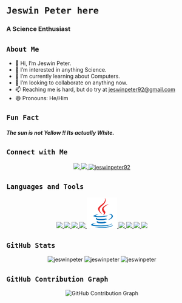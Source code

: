 # `Jeswin Peter here`
### A Science Enthusiast

## `About Me`
- 👋 Hi, I’m Jeswin Peter.
- 👀 I’m interested in anything Science.
- 🌱 I’m currently learning about Computers. 
- 💞️ I’m looking to collaborate on anything now.
- 📫 Reaching me is hard, but do try at jeswinpeter92@gmail.com
- 😄 Pronouns: He/Him 
## `Fun Fact`

#### _The sun is not Yellow !! Its actually White._

## `Connect with Me`

<p align="center">
  <a href="https://instagram.com/jesvinpeter" target="blank">
    <img src="https://user-images.githubusercontent.com/74038190/235294013-a33e5c43-a01c-43f6-b44d-a406d8b4ab75.gif" width="80"><!-- Instagram -->
  </a>
  <a href="https://linkedin.com/in/jeswin-peter-019873294" target="blank">
    <img src="https://user-images.githubusercontent.com/74038190/235294012-0a55e343-37ad-4b0f-924f-c8431d9d2483.gif" width="80"><!-- Linkdin -->
  </a>
<a href="https://www.hackerrank.com/jeswinpeter92" target="blank">
  <img src="https://raw.githubusercontent.com/rahuldkjain/github-profile-readme-generator/master/src/images/icons/Social/hackerrank.svg" alt="jeswinpeter92" height="80" width="80" />
</a>
  
</p>

## `Languages and Tools`

<p align="center">
  <a href="https://github.com/"> 
    <img src="https://user-images.githubusercontent.com/74038190/212257468-1e9a91f1-b626-4baa-b15d-5c385dfa7ed2.gif" width="80"><!-- GitHub -->
  </a> 
  <a href="https://code.visualstudio.com/"> 
    <img src="https://user-images.githubusercontent.com/74038190/212257465-7ce8d493-cac5-494e-982a-5a9deb852c4b.gif" width="80"><!-- VS code -->  
  </a> 
  <a href="https://git-scm.com/" target="_blank" rel="noreferrer"> 
    <img src="https://user-images.githubusercontent.com/74038190/212281775-b468df30-4edc-4bf8-a4ee-f52e1aaddc86.gif" width="80"><!-- GIT -->
  </a> 
  <a href="https://www.cprogramming.com/" target="_blank" rel="noreferrer">
    <img src="https://github.com/Anmol-Baranwal/Cool-GIFs-For-GitHub/assets/74038190/e0d299f2-767c-4c21-bd49-90f2a19f1a78" width="80"><!-- c programming -->
  </a>
  <a href="https://www.java.com" target="_blank" rel="noreferrer">
    <img src="https://raw.githubusercontent.com/devicons/devicon/master/icons/java/java-original.svg" alt="java" width="80" height="80"/><!-- Java -->
  </a>
  <a href="https://www.python.org" target="_blank" rel="noreferrer">
    <img src="https://user-images.githubusercontent.com/74038190/212257472-08e52665-c503-4bd9-aa20-f5a4dae769b5.gif" width="80"><!-- Python -->
  </a>
   <a href="https://www.w3.org/html/" target="_blank" rel="noreferrer"> 
    <img src="https://github.com/Anmol-Baranwal/Cool-GIFs-For-GitHub/assets/74038190/29fd6286-4e7b-4d6c-818f-c4765d5e39a9" width="80"><!-- HTML -->
   </a>
  <a href="https://www.w3schools.com/css/" target="_blank" rel="noreferrer"> 
    <img src="https://github.com/Anmol-Baranwal/Cool-GIFs-For-GitHub/assets/74038190/67f477ed-6624-42da-99f0-1a7b1a16eecb" width="80"><!-- CSS -->
  </a>
  <a href="https://developer.mozilla.org/en-US/docs/Web/JavaScript" target="_blank" rel="noreferrer"> 
    <img src="https://user-images.githubusercontent.com/74038190/212257454-16e3712e-945a-4ca2-b238-408ad0bf87e6.gif" width="80"><!-- JavaScript -->
  </a>
</p>

## `GitHub Stats`

<p align="center">
  <img src="https://github-readme-stats.vercel.app/api?username=jeswinpeter&show_icons=true&locale=en&theme=blue-green" alt="jeswinpeter" />
  <img src="https://github-readme-streak-stats.herokuapp.com/?user=jeswinpeter&theme=blue-green" alt="jeswinpeter" />
  <img src="https://github-readme-stats.vercel.app/api/top-langs?username=jeswinpeter&show_icons=true&locale=en&layout=compact&theme=blue-green" alt="jeswinpeter" />
</p>

## `GitHub Contribution Graph`

<p align="center">
  <img src="https://github-readme-activity-graph.vercel.app/graph?username=jeswinpeter&theme=github&bg_color=000000&line_color=00ff00&point_color=ffff00" alt="GitHub Contribution Graph" />
</p>
